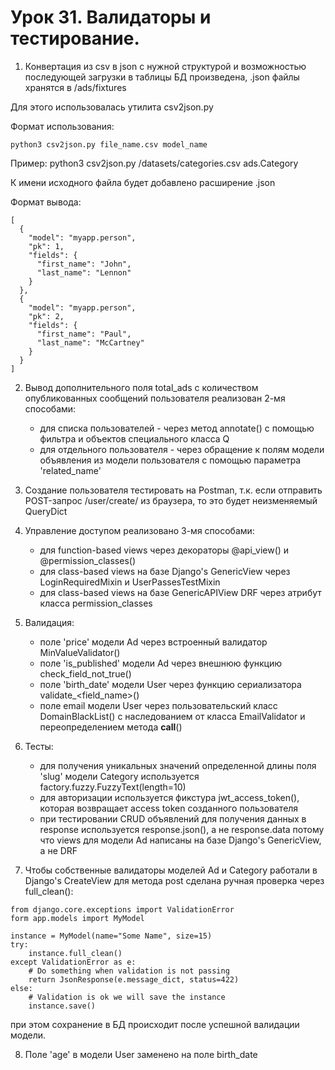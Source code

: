 # Урок 31. Валидаторы и тестирование. 

1. Конвертация из csv в json c нужной структурой и возможностью 
последующей загрузки в таблицы БД произведена, .json файлы хранятся в /ads/fixtures

Для этого использовалась утилита csv2json.py

Формат использования:
```
python3 csv2json.py file_name.csv model_name
```

Пример:
python3 csv2json.py /datasets/categories.csv ads.Category

К имени исходного файла будет добавлено расширение .json

Формат вывода:
```
[
  {
    "model": "myapp.person",
    "pk": 1,
    "fields": {
      "first_name": "John",
      "last_name": "Lennon"
    }
  },
  {
    "model": "myapp.person",
    "pk": 2,
    "fields": {
      "first_name": "Paul",
      "last_name": "McCartney"
    }
  }
]
```

2. Вывод дополнительного поля total_ads с количеством опубликованных сообщений пользователя 
реализован 2-мя способами:

   - для списка пользователей - через метод annotate() c помощью фильтра и объектов специального класса Q
   - для отдельного пользователя - через обращение к полям модели объявления из модели пользователя с помощью параметра 'related_name'

3. Создание пользователя тестировать на Postman, т.к. если отправить POST-запрос /user/create/ из браузера, то это будет неизменяемый QueryDict

4. Управление доступом реализовано 3-мя способами:
   - для function-based views через декораторы @api_view() и @permission_classes() 
   - для class-based views на базе Django's GenericView через LoginRequiredMixin и UserPassesTestMixin
   - для class-based views на базе GenericAPIView DRF через атрибут класса permission_classes

5. Валидация:
   - поле 'price' модели Ad через встроенный валидатор MinValueValidator()
   - поле 'is_published' модели Ad через внешнюю функцию check_field_not_true()
   - поле 'birth_date' модели User через функцию сериализатора validate_<field_name>()
   - поле email модели User через пользовательский класс DomainBlackList() с наследованием от 
     класса EmailValidator и переопределением метода __call__()

6. Тесты:
   - для получения уникальных значений определенной длины поля 'slug' модели Category используется factory.fuzzy.FuzzyText(length=10)
   - для авторизации используется фикстура jwt_access_token(), которая возвращает access token созданного пользователя
   - при тестировании CRUD объявлений для получения данных в response используется response.json(), а не response.data
     потому что views для модели Ad написаны на базе Django's GenericView, а не DRF

7. Чтобы собственные валидаторы моделей Ad и Category работали в Django's CreateView для метода post сделана ручная проверка через full_clean():
```
from django.core.exceptions import ValidationError
form app.models import MyModel

instance = MyModel(name="Some Name", size=15)
try:
    instance.full_clean()
except ValidationError as e:
    # Do something when validation is not passing
    return JsonResponse(e.message_dict, status=422)
else:
    # Validation is ok we will save the instance
    instance.save()
```
при этом сохранение в БД происходит после успешной валидации модели.

8. Поле 'age' в модели User заменено на поле birth_date